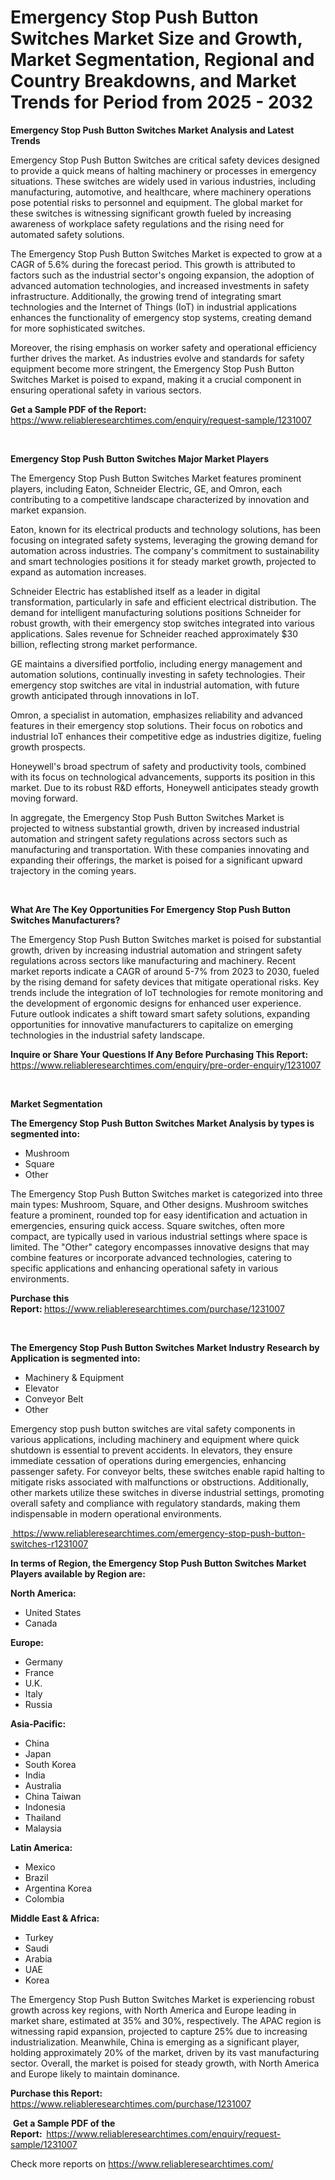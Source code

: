 <p><h1>Emergency Stop Push Button Switches Market Size and Growth, Market Segmentation, Regional and Country Breakdowns, and Market Trends for Period from 2025 -  2032</h1></p><p><strong>Emergency Stop Push Button Switches Market Analysis and Latest Trends</strong></p>
<p><p>Emergency Stop Push Button Switches are critical safety devices designed to provide a quick means of halting machinery or processes in emergency situations. These switches are widely used in various industries, including manufacturing, automotive, and healthcare, where machinery operations pose potential risks to personnel and equipment. The global market for these switches is witnessing significant growth fueled by increasing awareness of workplace safety regulations and the rising need for automated safety solutions.</p><p>The Emergency Stop Push Button Switches Market is expected to grow at a CAGR of 5.6% during the forecast period. This growth is attributed to factors such as the industrial sector's ongoing expansion, the adoption of advanced automation technologies, and increased investments in safety infrastructure. Additionally, the growing trend of integrating smart technologies and the Internet of Things (IoT) in industrial applications enhances the functionality of emergency stop systems, creating demand for more sophisticated switches.</p><p>Moreover, the rising emphasis on worker safety and operational efficiency further drives the market. As industries evolve and standards for safety equipment become more stringent, the Emergency Stop Push Button Switches Market is poised to expand, making it a crucial component in ensuring operational safety in various sectors.</p></p>
<p><strong>Get a Sample PDF of the Report:&nbsp;</strong> <a href="https://www.reliableresearchtimes.com/enquiry/request-sample/1231007?utm_campaign=3363&utm_medium=2&utm_source=Github&utm_content=ia&utm_term=09042025&utm_id=emergency-stop-push-button-switches">https://www.reliableresearchtimes.com/enquiry/request-sample/1231007</a></p>
<p>&nbsp;</p>
<p><strong>Emergency Stop Push Button Switches Major Market Players</strong></p>
<p><p>The Emergency Stop Push Button Switches Market features prominent players, including Eaton, Schneider Electric, GE, and Omron, each contributing to a competitive landscape characterized by innovation and market expansion.</p><p>Eaton, known for its electrical products and technology solutions, has been focusing on integrated safety systems, leveraging the growing demand for automation across industries. The company's commitment to sustainability and smart technologies positions it for steady market growth, projected to expand as automation increases.</p><p>Schneider Electric has established itself as a leader in digital transformation, particularly in safe and efficient electrical distribution. The demand for intelligent manufacturing solutions positions Schneider for robust growth, with their emergency stop switches integrated into various applications. Sales revenue for Schneider reached approximately $30 billion, reflecting strong market performance.</p><p>GE maintains a diversified portfolio, including energy management and automation solutions, continually investing in safety technologies. Their emergency stop switches are vital in industrial automation, with future growth anticipated through innovations in IoT.</p><p>Omron, a specialist in automation, emphasizes reliability and advanced features in their emergency stop solutions. Their focus on robotics and industrial IoT enhances their competitive edge as industries digitize, fueling growth prospects.</p><p>Honeywell's broad spectrum of safety and productivity tools, combined with its focus on technological advancements, supports its position in this market. Due to its robust R&D efforts, Honeywell anticipates steady growth moving forward.</p><p>In aggregate, the Emergency Stop Push Button Switches Market is projected to witness substantial growth, driven by increased industrial automation and stringent safety regulations across sectors such as manufacturing and transportation. With these companies innovating and expanding their offerings, the market is poised for a significant upward trajectory in the coming years.</p></p>
<p>&nbsp;</p>
<p><strong>What Are The Key Opportunities For Emergency Stop Push Button Switches Manufacturers?</strong></p>
<p><p>The Emergency Stop Push Button Switches market is poised for substantial growth, driven by increasing industrial automation and stringent safety regulations across sectors like manufacturing and machinery. Recent market reports indicate a CAGR of around 5-7% from 2023 to 2030, fueled by the rising demand for safety devices that mitigate operational risks. Key trends include the integration of IoT technologies for remote monitoring and the development of ergonomic designs for enhanced user experience. Future outlook indicates a shift toward smart safety solutions, expanding opportunities for innovative manufacturers to capitalize on emerging technologies in the industrial safety landscape.</p></p>
<p><strong>Inquire or Share Your Questions If Any Before Purchasing This Report:</strong> <a href="https://www.reliableresearchtimes.com/enquiry/pre-order-enquiry/1231007?utm_campaign=3363&utm_medium=2&utm_source=Github&utm_content=ia&utm_term=09042025&utm_id=emergency-stop-push-button-switches">https://www.reliableresearchtimes.com/enquiry/pre-order-enquiry/1231007</a></p>
<p>&nbsp;</p>
<p><strong>Market Segmentation</strong></p>
<p><strong>The Emergency Stop Push Button Switches Market Analysis by types is segmented into:</strong></p>
<p><ul><li>Mushroom</li><li>Square</li><li>Other</li></ul></p>
<p><p>The Emergency Stop Push Button Switches market is categorized into three main types: Mushroom, Square, and Other designs. Mushroom switches feature a prominent, rounded top for easy identification and actuation in emergencies, ensuring quick access. Square switches, often more compact, are typically used in various industrial settings where space is limited. The "Other" category encompasses innovative designs that may combine features or incorporate advanced technologies, catering to specific applications and enhancing operational safety in various environments.</p></p>
<p><strong>Purchase this Report:&nbsp;</strong><a href="https://www.reliableresearchtimes.com/purchase/1231007?utm_campaign=3363&utm_medium=2&utm_source=Github&utm_content=ia&utm_term=09042025&utm_id=emergency-stop-push-button-switches">https://www.reliableresearchtimes.com/purchase/1231007</a></p>
<p>&nbsp;</p>
<p><strong>The Emergency Stop Push Button Switches Market Industry Research by Application is segmented into:</strong></p>
<p><ul><li>Machinery & Equipment</li><li>Elevator</li><li>Conveyor Belt</li><li>Other</li></ul></p>
<p><p>Emergency stop push button switches are vital safety components in various applications, including machinery and equipment where quick shutdown is essential to prevent accidents. In elevators, they ensure immediate cessation of operations during emergencies, enhancing passenger safety. For conveyor belts, these switches enable rapid halting to mitigate risks associated with malfunctions or obstructions. Additionally, other markets utilize these switches in diverse industrial settings, promoting overall safety and compliance with regulatory standards, making them indispensable in modern operational environments.</p></p>
<p><a href="https://www.reliableresearchtimes.com/emergency-stop-push-button-switches-r1231007?utm_campaign=3363&utm_medium=2&utm_source=Github&utm_content=ia&utm_term=09042025&utm_id=emergency-stop-push-button-switches">&nbsp;https://www.reliableresearchtimes.com/emergency-stop-push-button-switches-r1231007</a></p>
<p><strong>In terms of Region, the Emergency Stop Push Button Switches Market Players available by Region are:</strong></p>
<p>
    <p> <strong> North America: </strong>
        <ul>
            <li>United States</li>
            <li>Canada</li>
        </ul>
        </p> 
    <p> <strong> Europe: </strong>
        <ul>
            <li>Germany</li>
            <li>France</li>
            <li>U.K.</li>
            <li>Italy</li>
            <li>Russia</li>
        </ul>
        </p> 
    <p> <strong> Asia-Pacific: </strong>
        <ul>
            <li>China</li>
            <li>Japan</li>
            <li>South Korea</li>
            <li>India</li>
            <li>Australia</li>
            <li>China Taiwan</li>
            <li>Indonesia</li>
            <li>Thailand</li>
            <li>Malaysia</li>
        </ul>
        </p> 
    <p> <strong> Latin America: </strong>
        <ul>
            <li>Mexico</li>
            <li>Brazil</li>
            <li>Argentina Korea</li>
            <li>Colombia</li>
        </ul>
        </p> 
    <p> <strong> Middle East & Africa: </strong>
        <ul>
            <li>Turkey</li>
            <li>Saudi</li>
            <li>Arabia</li>
            <li>UAE</li>
            <li>Korea</li>
        </ul>
    </p>
    </p>
<p><p>The Emergency Stop Push Button Switches Market is experiencing robust growth across key regions, with North America and Europe leading in market share, estimated at 35% and 30%, respectively. The APAC region is witnessing rapid expansion, projected to capture 25% due to increasing industrialization. Meanwhile, China is emerging as a significant player, holding approximately 20% of the market, driven by its vast manufacturing sector. Overall, the market is poised for steady growth, with North America and Europe likely to maintain dominance.</p></p>
<p><strong>Purchase this Report: </strong><a href="https://www.reliableresearchtimes.com/purchase/1231007?utm_campaign=3363&utm_medium=2&utm_source=Github&utm_content=ia&utm_term=09042025&utm_id=emergency-stop-push-button-switches">https://www.reliableresearchtimes.com/purchase/1231007</a></p>
<p>&nbsp;<strong>Get a Sample PDF of the Report:&nbsp;&nbsp;</strong><a href="https://www.reliableresearchtimes.com/enquiry/request-sample/1231007?utm_campaign=3363&utm_medium=2&utm_source=Github&utm_content=ia&utm_term=09042025&utm_id=emergency-stop-push-button-switches">https://www.reliableresearchtimes.com/enquiry/request-sample/1231007</a></p>
<p><strong></strong></p>
<p>Check more reports on <a href="https://www.reliableresearchtimes.com/?utm_campaign=3363&utm_medium=2&utm_source=Github&utm_content=ia&utm_term=09042025&utm_id=emergency-stop-push-button-switches">https://www.reliableresearchtimes.com/</a></p>
